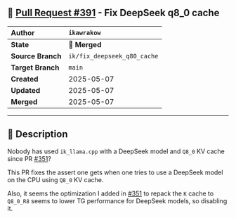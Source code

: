 ## 🔀 [Pull Request #391](https://github.com/ikawrakow/ik_llama.cpp/pull/391) - Fix DeepSeek q8_0 cache

| **Author** | `ikawrakow` |
| :--- | :--- |
| **State** | 🔀 **Merged** |
| **Source Branch** | `ik/fix_deepseek_q80_cache` |
| **Target Branch** | `main` |
| **Created** | 2025-05-07 |
| **Updated** | 2025-05-07 |
| **Merged** | 2025-05-07 |

---

## 📄 Description

Nobody has used `ik_llama.cpp` with a DeepSeek model and `Q8_0` KV cache since PR [#351](https://github.com/ikawrakow/ik_llama.cpp/issues/351)?

This PR fixes the assert one gets when one tries to use a DeepSeek model on the CPU using `Q8_0` KV cache.

Also, it seems the optimization I added in [#351](https://github.com/ikawrakow/ik_llama.cpp/issues/351) to repack the `K` cache to `Q8_0_R8` seems to lower TG performance for DeepSeek models, so disabling it.